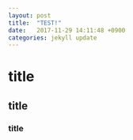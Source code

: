 ```yaml
---
layout: post
title:  "TEST!"
date:   2017-11-29 14:11:48 +0900
categories: jekyll update
---
```


# title

## title

### title
